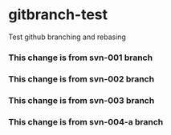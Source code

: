 # gitbranch-test
Test github branching and rebasing


### This change is from svn-001 branch

### This change is from svn-002 branch

### This change is from svn-003 branch

### This change is from svn-004-a branch